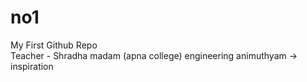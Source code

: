 # no1
My First Github Repo
<br>
Teacher - Shradha madam (apna college) 
engineering animuthyam -> inspiration

